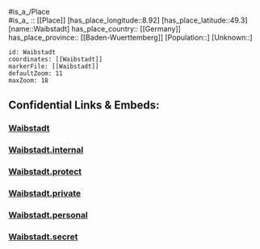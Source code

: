 ﻿---
location: [49.3,8.92] 
mapzoom: [7,12] 
mapmarker: city 
type: City
tags:
- geo/City


SpocWebEntityId: 35392
isDeleted: false
confidential: public

---
#is_a_/Place  
#is_a_ :: [[Place]] 
[has_place_longitude::8.92] 
[has_place_latitude::49.3] 
[name::Waibstadt] 
has_place_country:: [[Germany]]  
has_place_province:: [[Baden-Wuerttemberg]] 
[Population::] 
[Unknown::] 


```leaflet
id: Waibstadt
coordinates: [[Waibstadt]] 
markerFile: [[Waibstadt]] 
defaultZoom: 11 
maxZoom: 18
```


## Confidential Links & Embeds: 

### [Waibstadt](/_public/Earth/Continent/Europe/Europe~Central/Germany/Germany~West/Baden-Wuerttemberg/counties~BW/Rhein-Neckar-Kreis/cities~Rhein-Neckar/Waibstadt.md) 

### [Waibstadt.internal](/_internal/Earth/Continent/Europe/Europe~Central/Germany/Germany~West/Baden-Wuerttemberg/counties~BW/Rhein-Neckar-Kreis/cities~Rhein-Neckar/Waibstadt.internal.md) 

### [Waibstadt.protect](/_protect/Earth/Continent/Europe/Europe~Central/Germany/Germany~West/Baden-Wuerttemberg/counties~BW/Rhein-Neckar-Kreis/cities~Rhein-Neckar/Waibstadt.protect.md) 

### [Waibstadt.private](/_private/Earth/Continent/Europe/Europe~Central/Germany/Germany~West/Baden-Wuerttemberg/counties~BW/Rhein-Neckar-Kreis/cities~Rhein-Neckar/Waibstadt.private.md) 

### [Waibstadt.personal](/_personal/Earth/Continent/Europe/Europe~Central/Germany/Germany~West/Baden-Wuerttemberg/counties~BW/Rhein-Neckar-Kreis/cities~Rhein-Neckar/Waibstadt.personal.md) 

### [Waibstadt.secret](/_secret/Earth/Continent/Europe/Europe~Central/Germany/Germany~West/Baden-Wuerttemberg/counties~BW/Rhein-Neckar-Kreis/cities~Rhein-Neckar/Waibstadt.secret.md) 
